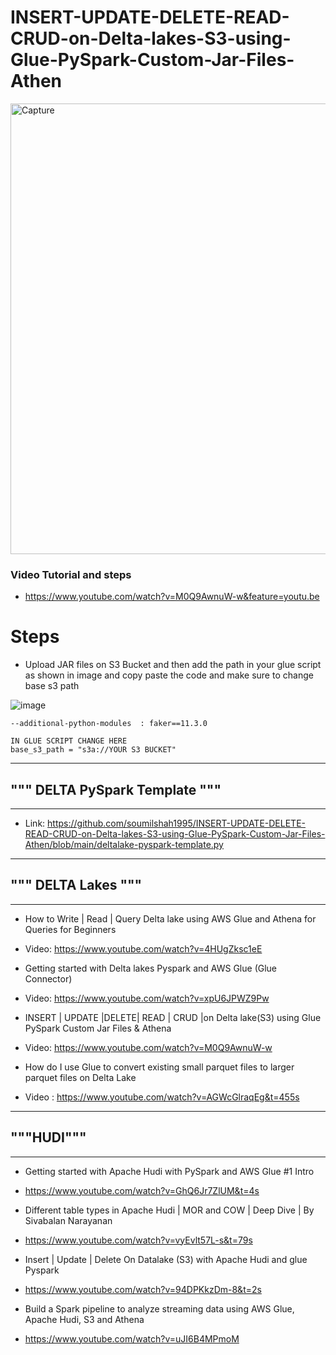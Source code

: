 # INSERT-UPDATE-DELETE-READ-CRUD-on-Delta-lakes-S3-using-Glue-PySpark-Custom-Jar-Files-Athen


<img width="721" alt="Capture" src="https://user-images.githubusercontent.com/39345855/203443414-bf243bdc-c1fb-413e-a0a4-4bfd3c44bb09.PNG">

### Video Tutorial and steps 
* https://www.youtube.com/watch?v=M0Q9AwnuW-w&feature=youtu.be

# Steps 

*  Upload JAR files on S3 Bucket and then add the path in your glue script as shown in image and copy paste the code and make sure to change base s3 path 

![image](https://user-images.githubusercontent.com/39345855/203443832-43e292ef-2111-4b13-93d4-02d048572762.png)
```
--additional-python-modules  : faker==11.3.0

IN GLUE SCRIPT CHANGE HERE 
base_s3_path = "s3a://YOUR S3 BUCKET"
```




-----------------------------
## """ DELTA PySpark Template  """
-----------------------------
* Link: https://github.com/soumilshah1995/INSERT-UPDATE-DELETE-READ-CRUD-on-Delta-lakes-S3-using-Glue-PySpark-Custom-Jar-Files-Athen/blob/main/deltalake-pyspark-template.py

-----------------------------
## """ DELTA Lakes """
-----------------------------
* How to Write | Read | Query Delta lake using AWS Glue and Athena for Queries for Beginners
* Video:  https://www.youtube.com/watch?v=4HUgZksc1eE

* Getting started with Delta lakes Pyspark and AWS Glue (Glue Connector)
* Video: https://www.youtube.com/watch?v=xpU6JPWZ9Pw

* INSERT | UPDATE |DELETE| READ | CRUD |on Delta lake(S3) using Glue PySpark Custom Jar Files & Athena
* Video: https://www.youtube.com/watch?v=M0Q9AwnuW-w

* How do I use Glue to convert existing small parquet files to larger parquet files on Delta Lake
* Video : https://www.youtube.com/watch?v=AGWcGlraqEg&t=455s


-----------------------------
## """HUDI"""
-----------------------------

* Getting started with Apache Hudi with PySpark and AWS Glue #1 Intro
* https://www.youtube.com/watch?v=GhQ6Jr7ZlUM&t=4s

* Different table types in Apache Hudi | MOR and COW | Deep Dive | By Sivabalan Narayanan
* https://www.youtube.com/watch?v=vyEvlt57L-s&t=79s

* Insert | Update | Delete On Datalake (S3) with Apache Hudi and glue Pyspark
* https://www.youtube.com/watch?v=94DPKkzDm-8&t=2s

* Build a Spark pipeline to analyze streaming data using AWS Glue, Apache Hudi, S3 and Athena
* https://www.youtube.com/watch?v=uJI6B4MPmoM
